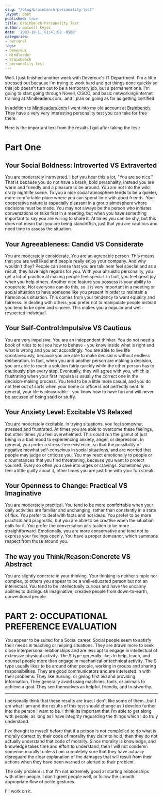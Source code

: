 ```yaml
---
slug: "/blog/brainbench-personality-test"
layout: post
published: true
title: Brainbench Personality Test
author: maxwell keyes
date: '2003-10-11 01:41:00 -0500'
categories:
- personal
tags:
- Devereux
- Mindleader
- Brainbench
- personality test
---
```


Well. I just finished another week with Devereux's IT Department. I'm a little
stressed out because I'm trying to work hard and get things done quickly so this
job doesn't turn out to be a temporary job, but a permanent one. I'm going to
start going through Novell, CISCO, and basic networking/internet training at
Mindleaders.com...and I plan on going as far as getting certified.

In addition to [Mindleaders.com](http://www.mindleaders.com/) I went into my old
account at [Brainbench](http://www.brainbench.com/). They have a very very
interesting personality test you can take for free there.

Here is the important text from the results I got after taking the test:

# Part One

## Your Social Boldness: Introverted VS Extraverted

You are moderately introverted. I bet you hear this a lot, "You are so nice."
That is because you do not have a brash, bold personality, instead you are warm
and friendly and a pleasure to be around. You are not into the wild, crazy
nightlife scene. To you a nice social atmosphere tends to be a quieter, more
comfortable place where you can spend time with good friends. Your cooperative
nature is especially pleasant in a group atmosphere where decisions must be
made. You may not always be the person who initiates conversations or talks
first in a meeting, but when you have something important to say you are willing
to share it. At times you can be shy, but this does not mean that you are being
standoffish, just that you are cautious and need time to assess the situation.

## Your Agreeableness: Candid VS Considerate

You are moderately considerate. You are an agreeable person. This means that you
are well liked and people really enjoy your company. And why wouldn't they?
People can sense that you are taki hem feel special and as a result, they have
high regards for you. With your altruistic personality, you get a lot of
practice at making people feel special. In fact, you feel great joy when you
help others. Another nice feature you possess is your ability to cooperate. Not
everyone can do this, so it is very important in a meeting or social situation
to have someone like you present in order to maintain a harmonious situation.
This comes from your tendency to want equality and fairness. In dealing with
others, you prefer not to manipulate people instead you tend to be open and
sincere. This makes you a popular and well-respected individual.

## Your Self-Control:Impulsive VS Cautious

You are very impulsive. You are an independent thinker. You do not need a book
of rules to tell you how to behave - you know inside what is right and what is
wrong and you act accordingly. You are able to live life spontaneously, because
you are able to make decisions without endless deliberation. In fact, when you
and another person are making a decision, you are able to reach a solution
fairly quickly while the other person has to cautiously plan every step.
Eventually, they will agree with you, which is frustrating when your first
impulse is usually the correct one in the decision-making process. You tend to
be a little more casual, and you do not feel out of sorts when your home or
office is not perfectly neat. In general, your life is pleasurable - you know
how to have fun and will never be accused of being staid or stuffy.

## Your Anxiety Level: Excitable VS Relaxed

You are moderately excitable. In trying situations, you feel somewhat stressed
and frustrated. At times you are able to overcome these feelings, but other
times you feel overwhelmed. This could run the gamut of just being in a bad mood
to experiencing anxiety, anger, or depression. In general, you prefer a
stress-free existence, so that the possibility of negative mewhat self-conscious
in social situations, and are worried that people may judge or criticize you.
You may react emotionally to people or circumstances that you find threatening,
because you want to protect yourself. Every so often you cave into urges or
cravings. Sometimes you feel a little guilty about it, other times you are just
fine with your fun streak.

## Your Openness to Change: Practical VS Imaginative

You are moderately practical. You tend to be more comfortable when your daily
activities are familiar and unchanging, rather than constantly in a state of
flux. You prefer to deal with facts and not ideas. You prefer to be more
practical and pragmatic, but you are able to be creative when the situation
calls for it. You prefer the conversation or situation to be more
straightforward. Emotionally, you are more conservative and tend not to express
your feelings openly. You have a proper demeanor, which summons respect from
those around you.

## The way you Think/Reason:Concrete VS Abstract

You are slightly concrete in your thinking. Your thinking is neither simple nor
complex, to others you appear to be a well-educated person but not an
intellectual. You tend to be intellectually curious and have the uncanny
abilities to distinguish imaginative, creative people from down-to-earth,
conventional people.

# PART 2: OCCUPATIONAL PREFERENCE EVALUATION

You appear to be suited for a Social career. Social people seem to satisfy their
needs in teaching or helping situations. They are drawn more to seek close
interpersonal relationships and are less apt to engage in intellectual of
extensive physical activity. The S type generally likes to help, teach, and
counsel people more than engage in mechanical or technical activity. The S type
usually likes to be around other people, working in groups and sharing
responsibilities. They are good communicators and are interested in with their
problems. They like nursing, or giving first aid and providing information. They
generally avoid using machines, tools, or animals to achieve a goal. They see
themselves as helpful, friendly, and trustworthy.

----

I personally think that these results are true. I don't like some of them...but
I am what I am and the results of this test should change as I develop further
into the person I want to be. I think its important that I'm able to get along
with people, as long as I have integrity reguarding the things which I do truly
understand.

I've thought to myself before that if a person is not complelled to do what is
morally correct by their code of morality they claim to hold, then they do not
actually understand that code of morality. Since morality is knowledge, and
knowledge takes time and effort to understand, then I will not condemn someone
morally! unless I am completely sure that they have actually disreguard the
clear explanation of the damages that will result from their actions when they
have been warned or alerted to their problem.

The only problem is that I'm not extremely good at starting relationships with
other people. I don't greet people well, or follow the smooth appropriate flow
of polite gestures.

I'll work on it.

